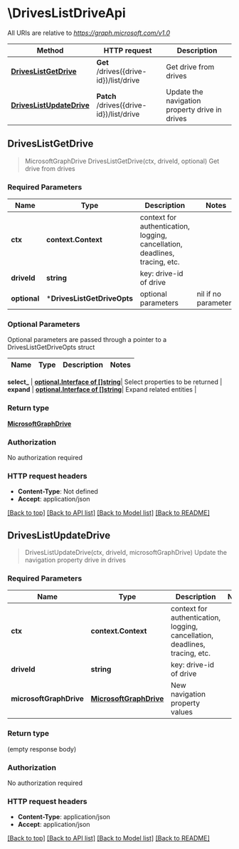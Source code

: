 # \DrivesListDriveApi

All URIs are relative to *https://graph.microsoft.com/v1.0*

Method | HTTP request | Description
------------- | ------------- | -------------
[**DrivesListGetDrive**](DrivesListDriveApi.md#DrivesListGetDrive) | **Get** /drives({drive-id})/list/drive | Get drive from drives
[**DrivesListUpdateDrive**](DrivesListDriveApi.md#DrivesListUpdateDrive) | **Patch** /drives({drive-id})/list/drive | Update the navigation property drive in drives



## DrivesListGetDrive

> MicrosoftGraphDrive DrivesListGetDrive(ctx, driveId, optional)
Get drive from drives

### Required Parameters


Name | Type | Description  | Notes
------------- | ------------- | ------------- | -------------
**ctx** | **context.Context** | context for authentication, logging, cancellation, deadlines, tracing, etc.
**driveId** | **string**| key: drive-id of drive | 
 **optional** | ***DrivesListGetDriveOpts** | optional parameters | nil if no parameters

### Optional Parameters

Optional parameters are passed through a pointer to a DrivesListGetDriveOpts struct


Name | Type | Description  | Notes
------------- | ------------- | ------------- | -------------

 **select_** | [**optional.Interface of []string**](string.md)| Select properties to be returned | 
 **expand** | [**optional.Interface of []string**](string.md)| Expand related entities | 

### Return type

[**MicrosoftGraphDrive**](microsoft.graph.drive.md)

### Authorization

No authorization required

### HTTP request headers

- **Content-Type**: Not defined
- **Accept**: application/json

[[Back to top]](#) [[Back to API list]](../README.md#documentation-for-api-endpoints)
[[Back to Model list]](../README.md#documentation-for-models)
[[Back to README]](../README.md)


## DrivesListUpdateDrive

> DrivesListUpdateDrive(ctx, driveId, microsoftGraphDrive)
Update the navigation property drive in drives

### Required Parameters


Name | Type | Description  | Notes
------------- | ------------- | ------------- | -------------
**ctx** | **context.Context** | context for authentication, logging, cancellation, deadlines, tracing, etc.
**driveId** | **string**| key: drive-id of drive | 
**microsoftGraphDrive** | [**MicrosoftGraphDrive**](MicrosoftGraphDrive.md)| New navigation property values | 

### Return type

 (empty response body)

### Authorization

No authorization required

### HTTP request headers

- **Content-Type**: application/json
- **Accept**: application/json

[[Back to top]](#) [[Back to API list]](../README.md#documentation-for-api-endpoints)
[[Back to Model list]](../README.md#documentation-for-models)
[[Back to README]](../README.md)

